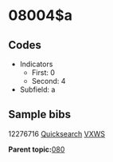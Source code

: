 # 08004$a

## Codes

-   Indicators
    -   First: 0
    -   Second: 4
-   Subfield: a

## Sample bibs

12276716 [Quicksearch](https://search.library.yale.edu/catalog/12276716) [VXWS](http://prodorbis.library.yale.edu:7014/vxws/GetHoldingsService?bibId=12276716)

**Parent topic:**[080](../../tags/080/080.md)

